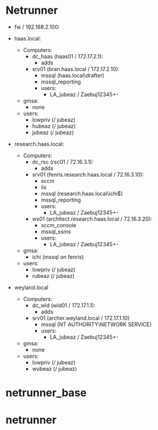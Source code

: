# Netrunner

* fw / 192.168.2.100: 


* haas.local:
    * Computers: 
        * dc_haas (haas01 / 172.17.2.1): 
            * adds
        * srv01 (bran.haas.local / 172.17.2.10):
            * mssql (haas.local\drafter)
            * mssql_reporting
            * users:
                * LA_jubeaz / Zaebuj12345+-
    * gmsa:
        * none
    * users:
        * lowpriv (/ jubeaz)
        * hubeaz (/ jubeaz)
        * jubeaz (/ jubeaz)
* research.haas.local:
    * Computers: 
        * dc_rsc (rsc01 / 72.16.3.1): 
            * adds
        * srv01 (fenris.research.haas.local / 72.16.3.10):
            * sccm
            * iis
            * mssql (research.haas.local\ichi$)
            * mssql_reporting
            * users:
                * LA_jubeaz / Zaebuj12345+-
        * ws01 (architect.research.haas.local / 72.16.3.20):
            * sccm_console
            * mssql_ssms
            * users:
                * LA_jubeaz / Zaebuj12345+-
    * gmsa:
        * ichi (mssql on fenris)
    * users:
        * lowpriv (/ jubeaz)
        * rubeaz (/ jubeaz)
* weyland.local
    * Computers: 
        * dc_wld (wld01 / 172.17.1.1): 
            * adds
        * srv01 (archer.weyland.local / 172.17.1.10)
            * mssql (NT AUTHORITY\NETWORK SERVICE)
            * users:
                * LA_jubeaz / Zaebuj12345+-
    * gmsa:
        * none
    * users:
        * lowpriv (/ jubeaz)
        * wubeaz (/ jubeaz)

# netrunner_base


# netrunner